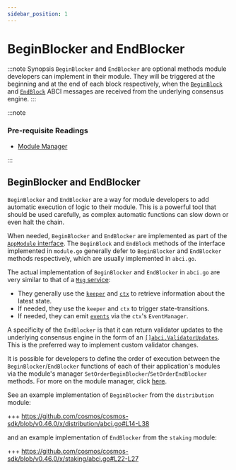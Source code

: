 ```yaml
---
sidebar_position: 1
---
```


# BeginBlocker and EndBlocker

:::note Synopsis
`BeginBlocker` and `EndBlocker` are optional methods module developers can implement in their module. They will be triggered at the beginning and at the end of each block respectively, when the [`BeginBlock`](../core/00-baseapp.md#beginblock) and [`EndBlock`](../core/00-baseapp.md#endblock) ABCI messages are received from the underlying consensus engine.
:::

:::note

### Pre-requisite Readings

* [Module Manager](./01-module-manager.md)

:::

## BeginBlocker and EndBlocker

`BeginBlocker` and `EndBlocker` are a way for module developers to add automatic execution of logic to their module. This is a powerful tool that should be used carefully, as complex automatic functions can slow down or even halt the chain.

When needed, `BeginBlocker` and `EndBlocker` are implemented as part of the [`AppModule` interface](./01-module-manager.md#appmodule). The `BeginBlock` and `EndBlock` methods of the interface implemented in `module.go` generally defer to `BeginBlocker` and `EndBlocker` methods respectively, which are usually implemented in `abci.go`.

The actual implementation of `BeginBlocker` and `EndBlocker` in `abci.go` are very similar to that of a [`Msg` service](./03-msg-services.md):

* They generally use the [`keeper`](./06-keeper.md) and [`ctx`](../core/02-context.md) to retrieve information about the latest state.
* If needed, they use the `keeper` and `ctx` to trigger state-transitions.
* If needed, they can emit [`events`](../core/08-events.md) via the `ctx`'s `EventManager`.

A specificity of the `EndBlocker` is that it can return validator updates to the underlying consensus engine in the form of an [`[]abci.ValidatorUpdates`](https://docs.tendermint.com/master/spec/abci/abci.html#validatorupdate). This is the preferred way to implement custom validator changes.

It is possible for developers to define the order of execution between the `BeginBlocker`/`EndBlocker` functions of each of their application's modules via the module's manager `SetOrderBeginBlocker`/`SetOrderEndBlocker` methods. For more on the module manager, click [here](./01-module-manager.md#manager).

See an example implementation of `BeginBlocker` from the `distribution` module:

+++ https://github.com/cosmos/cosmos-sdk/blob/v0.46.0/x/distribution/abci.go#L14-L38

and an example implementation of `EndBlocker` from the `staking` module:

+++ https://github.com/cosmos/cosmos-sdk/blob/v0.46.0/x/staking/abci.go#L22-L27

